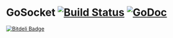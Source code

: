 GoSocket [![Build Status](https://travis-ci.org/CasualSuperman/gosocket.png)](https://travis-ci.org/CasualSuperman/gosocket) [![GoDoc](http://godoc.org/github.com/CasualSuperman/gosocket?status.png)](http://godoc.org/github.com/CasualSuperman/gosocket)
========



[![Bitdeli Badge](https://d2weczhvl823v0.cloudfront.net/CasualSuperman/gosocket/trend.png)](https://bitdeli.com/free "Bitdeli Badge")

